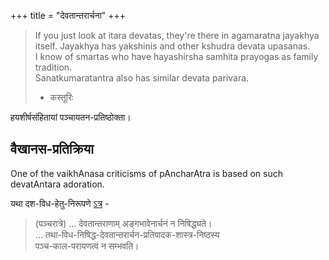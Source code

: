 +++
title = "देवतान्तरार्चना"
+++

> If you just look at itara devatas, they're there in agamaratna jayakhya itself. Jayakhya has yakshinis and other kshudra devata upasanas.  
> I know of smartas who have hayashirsha samhita prayogas as family tradition.  
> Sanatkumaratantra also has similar devata parivara.  
> - कस्तूरिः

हयशीर्षसंहितायां पञ्चायतन-प्रतिष्ठोक्ता। 

## वैखानस-प्रतिक्रिया
One of the vaikhAnasa criticisms of pAncharAtra is based on such devatAntara adoration.

यथा दश-विध-हेतु-निरूपणे [ऽत्र](/vedAH_yajuH/taittirIyam/sUtram/vaikhAnasaH/dharma-sUtram/tAtparyachintAmaNiH/00_dasha-vidha-hetu-nirUpaNam/01_vikhanasA_praNItatvam/) -

> (पञ्चरात्रे) … देवतान्तराणाम् अङ्गभावेनार्चनं न निषिद्ध्यते।  
> … तथा-विध-निषिद्ध-देवतान्तरार्चन-प्रतिपादक-शास्त्र-निष्ठस्य  
पञ्च-काल-परायणत्वं न सम्भवति।

